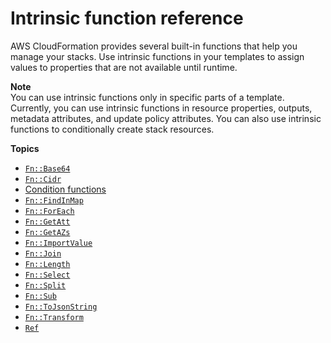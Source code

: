 # Intrinsic function reference<a name="intrinsic-function-reference"></a>

AWS CloudFormation provides several built\-in functions that help you manage your stacks\. Use intrinsic functions in your templates to assign values to properties that are not available until runtime\.

**Note**  
You can use intrinsic functions only in specific parts of a template\. Currently, you can use intrinsic functions in resource properties, outputs, metadata attributes, and update policy attributes\. You can also use intrinsic functions to conditionally create stack resources\.

**Topics**
+ [`Fn::Base64`](intrinsic-function-reference-base64.md)
+ [`Fn::Cidr`](intrinsic-function-reference-cidr.md)
+ [Condition functions](intrinsic-function-reference-conditions.md)
+ [`Fn::FindInMap`](intrinsic-function-reference-findinmap.md)
+ [`Fn::ForEach`](intrinsic-function-reference-foreach.md)
+ [`Fn::GetAtt`](intrinsic-function-reference-getatt.md)
+ [`Fn::GetAZs`](intrinsic-function-reference-getavailabilityzones.md)
+ [`Fn::ImportValue`](intrinsic-function-reference-importvalue.md)
+ [`Fn::Join`](intrinsic-function-reference-join.md)
+ [`Fn::Length`](intrinsic-function-reference-length.md)
+ [`Fn::Select`](intrinsic-function-reference-select.md)
+ [`Fn::Split`](intrinsic-function-reference-split.md)
+ [`Fn::Sub`](intrinsic-function-reference-sub.md)
+ [`Fn::ToJsonString`](intrinsic-function-reference-ToJsonString.md)
+ [`Fn::Transform`](intrinsic-function-reference-transform.md)
+ [`Ref`](intrinsic-function-reference-ref.md)